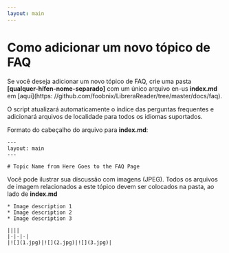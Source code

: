 ```yaml
---
layout: main
---
```


# Como adicionar um novo tópico de FAQ

Se você deseja adicionar um novo tópico de FAQ, crie uma pasta **[qualquer-hífen-nome-separado]** com um único arquivo en-us **index.md** em [aqui](https: //github.com/foobnix/LibreraReader/tree/master/docs/faq).

O script atualizará automaticamente o índice das perguntas frequentes e adicionará arquivos de localidade para todos os idiomas suportados.

Formato do cabeçalho do arquivo para **index.md**:

```
---
layout: main
---

# Topic Name from Here Goes to the FAQ Page
```

Você pode ilustrar sua discussão com imagens (JPEG). Todos os arquivos de imagem relacionados a este tópico devem ser colocados na pasta, ao lado de **index.md**

```
* Image description 1
* Image description 2
* Image description 3

||||
|-|-|-|
|![](1.jpg)|![](2.jpg)|![](3.jpg)|
```

